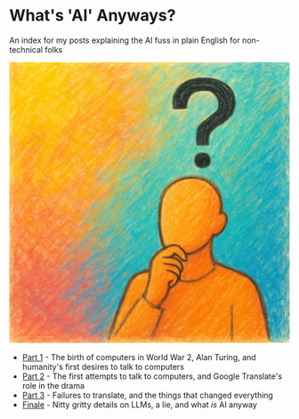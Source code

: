 <!------------------------- REFERENCE LINKS BLOCK ----------------------------------->
[TODO]: some-link
<!----------------------- END REFERENCE LINKS BLOCK --------------------------------->

What's 'AI' Anyways?
====================
An index for my posts explaining the AI fuss in plain English for non-technical folks

![](./images/image.png)

- [Part 1](https://mieubrisse.substack.com/p/whats-ai-anyway-part-1) - The birth of computers in World War 2, Alan Turing, and humanity's first desires to talk to computers
- [Part 2](https://mieubrisse.substack.com/p/whats-ai-anyway-part-2) - The first attempts to talk to computers, and Google Translate's role in the drama
- [Part 3](https://mieubrisse.substack.com/p/whats-ai-anyway-part-3) - Failures to translate, and the things that changed everything
- [Finale](https://mieubrisse.substack.com/p/whats-ai-anyway-finale) - Nitty gritty details on LLMs, a lie, and what _is_ AI anyway
